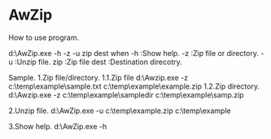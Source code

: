 # AwZip

How to use program.

 d:\AwZip.exe -h -z -u zip dest
 when
  -h    :Show help.
  -z    :Zip file or directory.
  -u    :Unzip file.
   zip  :Zip file
   dest :Destination direcotry.

 Sample.
 1.Zip file/directory.
   1.1.Zip file
       d:\Awzip.exe -z c:\temp\example\sample.txt c:\temp\example\example.zip
   1.2.Zip directory.
       d:\Awzip.exe -z c:\temp\example\sampledir c:\temp\example\samp.zip

 2.Unzip file.
   d:\AwZip.exe -u c:\temp\example.zip c:\temp\example

 3.Show help.
   d:\AwZip.exe -h
